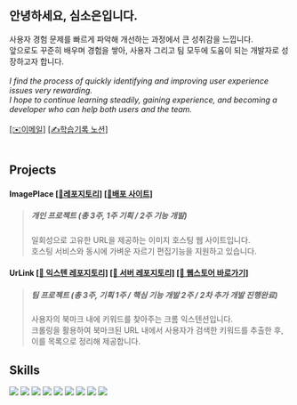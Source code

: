## 안녕하세요, 심소은입니다.
사용자 경험 문제를 빠르게 파악해 개선하는 과정에서 큰 성취감을 느낍니다. <br/>
앞으로도 꾸준히 배우며 경험을 쌓아, 사용자 그리고 팀 모두에 도움이 되는 개발자로 성장하고자 합니다.
<br/><br/>
*I find the process of quickly identifying and improving user experience issues very rewarding.* <br/>
*I hope to continue learning steadily, gaining experience, and becoming a developer who can help both users and the team.*
<br/>
<br/>
[[✉️이메일]](mailto:sesim0909@gmail.com)  [[✍️학습기록 노션]](https://mammoth-syrup-d21.notion.site/21f6d80b8d604bfe928e503e6a0f6674?pvs=4)
<br/>
<br/>

## Projects
#### ImagePlace [[🔗레포지토리]](https://github.com/soeunSim/ImagePlace) [[🔗배포 사이트]](https://app.myimageplace.com/)
> ##### 개인 프로젝트 (총 3주, 1주 기획 / 2주 기능 개발) 
>
> 일회성으로 고유한 URL을 제공하는 이미지 호스팅 웹 사이트입니다.<br />
> 호스팅 서비스와 동시에 가벼운 자르기 편집기능을 지원하고 있습니다.

#### UrLink [[🔗 익스텐 레포지토리]](https://github.com/soeunSim/UrLink-Extension) [[🔗 서버 레포지토리]](https://github.com/soeunSim/UrLink-Crawling-Server)  [[🔗 웹스토어 바로가기]](https://chromewebstore.google.com/detail/urlink/ahfnojpakpdiddbnafbmjngbifalkaeh?hl=ko&utm_source=ext_sidebar)
> ##### 팀 프로젝트 (총 3주, 기획 1주 / 핵심 기능 개발 2주 / 2차 추가 개발 진행완료) 
>
> 사용자의 북마크 내에 키워드를 찾아주는 크롬 익스텐션입니다.<br />
> 크롤링을 활용하여 북마크된 URL 내에서 사용자가 검색한 키워드를 추출한 후, 이를 목록으로 정리해 제공합니다.<br />

## Skills
<div style="margin: ; text-align: left;" "text-align: left;"> 
    <img src="https://img.shields.io/badge/Javascript-F7DF1E?style=for-the-badge&logo=Javascript&logoColor=white">
    <img src="https://img.shields.io/badge/React-61DAFB?style=for-the-badge&logo=React&logoColor=white">
    <img src="https://img.shields.io/badge/TailwindCSS-06B6D4?style=for-the-badge&logo=TailwindCSS&logoColor=white">
    <img src="https://img.shields.io/badge/Redux-764ABC?style=for-the-badge&logo=Redux&logoColor=white">
    <img src="https://img.shields.io/badge/Amazon S3-569A31?style=for-the-badge&logo=AmazonS3&logoColor=white">
    <img src="https://img.shields.io/badge/HTML5-E34F26?style=for-the-badge&logo=HTML5&logoColor=white">
    <img src="https://img.shields.io/badge/CSS3-1572B6?style=for-the-badge&logo=CSS3&logoColor=white">
    <img src="https://img.shields.io/badge/jQuery-0769AD?style=for-the-badge&logo=jQuery&logoColor=white">
    <img src="https://img.shields.io/badge/Bootstrap-7952B3?style=for-the-badge&logo=Bootstrap&logoColor=white">
</div>

